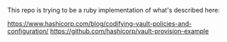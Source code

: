 This repo is trying to be a ruby implementation of what's described here:

https://www.hashicorp.com/blog/codifying-vault-policies-and-configuration/
https://github.com/hashicorp/vault-provision-example
